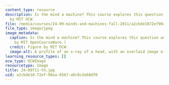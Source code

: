 ```yaml
---
content_type: resource
description: Is the mind a machine? This course explores this question and more. Figure
  by MIT OCW.
file: /media/courses/24-09-minds-and-machines-fall-2011/a2cbde1072ef90aa8567a0c8cda68df0_24-09f11-th.jpg
file_type: image/jpeg
image_metadata:
  caption: Is the mind a machine? This course explores this question and more. (Image
    by MIT OpenCourseWare.)
  credit: Figure by MIT OCW.
  image-alt: A profile of an x-ray of a head, with an overlaid image of cogs.
learning_resource_types: []
ocw_type: OCWImage
resourcetype: Image
title: 24-09f11-th.jpg
uid: a2cbde10-72ef-90aa-8567-a0c8cda68df0
---
```

